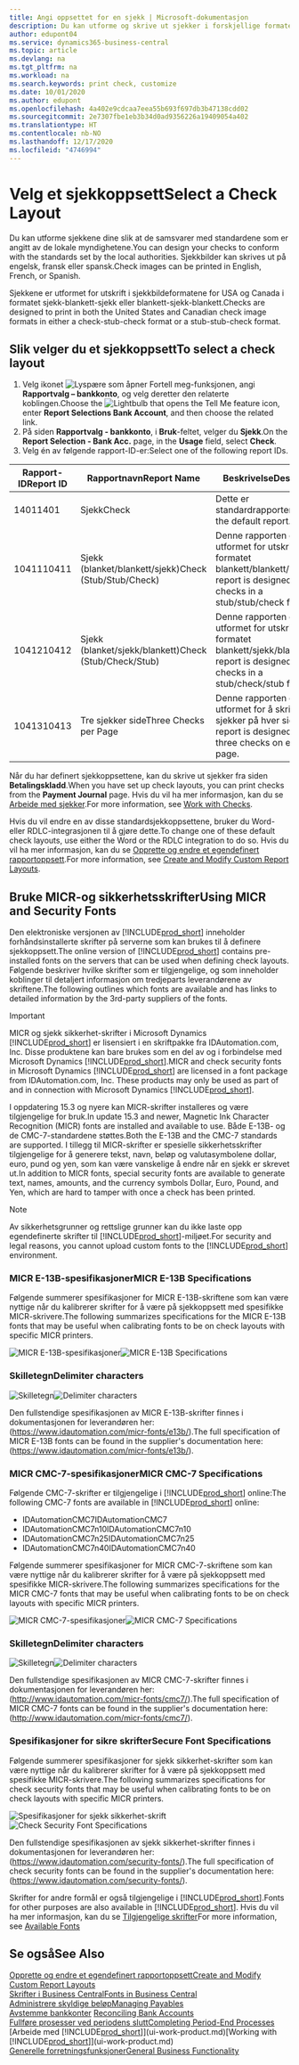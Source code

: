 ```yaml
---
title: Angi oppsettet for en sjekk | Microsoft-dokumentasjon
description: Du kan utforme og skrive ut sjekker i forskjellige formater for å følge standarder.
author: edupont04
ms.service: dynamics365-business-central
ms.topic: article
ms.devlang: na
ms.tgt_pltfrm: na
ms.workload: na
ms.search.keywords: print check, customize
ms.date: 10/01/2020
ms.author: edupont
ms.openlocfilehash: 4a402e9cdcaa7eea55b693f697db3b47138cdd02
ms.sourcegitcommit: 2e7307fbe1eb3b34d0ad9356226a19409054a402
ms.translationtype: HT
ms.contentlocale: nb-NO
ms.lasthandoff: 12/17/2020
ms.locfileid: "4746994"
---
```

# <a name="select-a-check-layout"></a><span data-ttu-id="14e5e-103">Velg et sjekkoppsett</span><span class="sxs-lookup"><span data-stu-id="14e5e-103">Select a Check Layout</span></span>
<span data-ttu-id="14e5e-104">Du kan utforme sjekkene dine slik at de samsvarer med standardene som er angitt av de lokale myndighetene.</span><span class="sxs-lookup"><span data-stu-id="14e5e-104">You can design your checks to conform with the standards set by the local authorities.</span></span> <span data-ttu-id="14e5e-105">Sjekkbilder kan skrives ut på engelsk, fransk eller spansk.</span><span class="sxs-lookup"><span data-stu-id="14e5e-105">Check images can be printed in English, French, or Spanish.</span></span>

<span data-ttu-id="14e5e-106">Sjekkene er utformet for utskrift i sjekkbildeformatene for USA og Canada i formatet sjekk-blankett-sjekk eller blankett-sjekk-blankett.</span><span class="sxs-lookup"><span data-stu-id="14e5e-106">Checks are designed to print in both the United States and Canadian check image formats in either a check-stub-check format or a stub-stub-check format.</span></span>

## <a name="to-select-a-check-layout"></a><span data-ttu-id="14e5e-107">Slik velger du et sjekkoppsett</span><span class="sxs-lookup"><span data-stu-id="14e5e-107">To select a check layout</span></span>
1. <span data-ttu-id="14e5e-108">Velg ikonet ![Lyspære som åpner Fortell meg-funksjonen](media/ui-search/search_small.png "Fortell hva du vil gjøre"), angi **Rapportvalg – bankkonto**, og velg deretter den relaterte koblingen.</span><span class="sxs-lookup"><span data-stu-id="14e5e-108">Choose the ![Lightbulb that opens the Tell Me feature](media/ui-search/search_small.png "Tell me what you want to do") icon, enter **Report Selections Bank Account**, and then choose the related link.</span></span>
2. <span data-ttu-id="14e5e-109">På siden **Rapportvalg - bankkonto**, i **Bruk**-feltet, velger du **Sjekk**.</span><span class="sxs-lookup"><span data-stu-id="14e5e-109">On the **Report Selection - Bank Acc.** page, in the **Usage** field, select **Check**.</span></span>
3. <span data-ttu-id="14e5e-110">Velg én av følgende rapport-ID-er:</span><span class="sxs-lookup"><span data-stu-id="14e5e-110">Select one of the following report IDs.</span></span>

| <span data-ttu-id="14e5e-111">Rapport-ID</span><span class="sxs-lookup"><span data-stu-id="14e5e-111">Report ID</span></span> | <span data-ttu-id="14e5e-112">Rapportnavn</span><span class="sxs-lookup"><span data-stu-id="14e5e-112">Report Name</span></span> | <span data-ttu-id="14e5e-113">Beskrivelse</span><span class="sxs-lookup"><span data-stu-id="14e5e-113">Description</span></span> |
| --- | --- | --- |
| <span data-ttu-id="14e5e-114">1401</span><span class="sxs-lookup"><span data-stu-id="14e5e-114">1401</span></span> |<span data-ttu-id="14e5e-115">Sjekk</span><span class="sxs-lookup"><span data-stu-id="14e5e-115">Check</span></span> |<span data-ttu-id="14e5e-116">Dette er standardrapporten.</span><span class="sxs-lookup"><span data-stu-id="14e5e-116">This is the default report.</span></span> |
| <span data-ttu-id="14e5e-117">10411</span><span class="sxs-lookup"><span data-stu-id="14e5e-117">10411</span></span> |<span data-ttu-id="14e5e-118">Sjekk (blanket/blankett/sjekk)</span><span class="sxs-lookup"><span data-stu-id="14e5e-118">Check (Stub/Stub/Check)</span></span> |<span data-ttu-id="14e5e-119">Denne rapporten er utformet for utskrift i formatet blankett/blankett/sjekk.</span><span class="sxs-lookup"><span data-stu-id="14e5e-119">This report is designed to print checks in a stub/stub/check format.</span></span> |
| <span data-ttu-id="14e5e-120">10412</span><span class="sxs-lookup"><span data-stu-id="14e5e-120">10412</span></span> |<span data-ttu-id="14e5e-121">Sjekk (blanket/sjekk/blankett)</span><span class="sxs-lookup"><span data-stu-id="14e5e-121">Check (Stub/Check/Stub)</span></span> |<span data-ttu-id="14e5e-122">Denne rapporten er utformet for utskrift i formatet blankett/sjekk/blankett.</span><span class="sxs-lookup"><span data-stu-id="14e5e-122">This report is designed to print checks in a stub/check/stub format.</span></span> |
| <span data-ttu-id="14e5e-123">10413</span><span class="sxs-lookup"><span data-stu-id="14e5e-123">10413</span></span> |<span data-ttu-id="14e5e-124">Tre sjekker side</span><span class="sxs-lookup"><span data-stu-id="14e5e-124">Three Checks per Page</span></span> |<span data-ttu-id="14e5e-125">Denne rapporten er utformet for å skrive ut tre sjekker på hver side.</span><span class="sxs-lookup"><span data-stu-id="14e5e-125">This report is designed to print three checks on each page.</span></span> |

<span data-ttu-id="14e5e-126">Når du har definert sjekkoppsettene, kan du skrive ut sjekker fra siden **Betalingskladd**.</span><span class="sxs-lookup"><span data-stu-id="14e5e-126">When you have set up check layouts, you can print checks from the **Payment Journal** page.</span></span> <span data-ttu-id="14e5e-127">Hvis du vil ha mer informasjon, kan du se [Arbeide med sjekker](payables-how-work-checks.md).</span><span class="sxs-lookup"><span data-stu-id="14e5e-127">For more information, see [Work with Checks](payables-how-work-checks.md).</span></span>

<span data-ttu-id="14e5e-128">Hvis du vil endre en av disse standardsjekkoppsettene, bruker du Word- eller RDLC-integrasjonen til å gjøre dette.</span><span class="sxs-lookup"><span data-stu-id="14e5e-128">To change one of these default check layouts, use either the Word or the RDLC integration to do so.</span></span> <span data-ttu-id="14e5e-129">Hvis du vil ha mer informasjon, kan du se [Opprette og endre et egendefinert rapportoppsett](ui-how-create-custom-report-layout.md).</span><span class="sxs-lookup"><span data-stu-id="14e5e-129">For more information, see [Create and Modify Custom Report Layouts](ui-how-create-custom-report-layout.md).</span></span>

## <a name="using-micr-and-security-fonts"></a><span data-ttu-id="14e5e-130">Bruke MICR-og sikkerhetsskrifter</span><span class="sxs-lookup"><span data-stu-id="14e5e-130">Using MICR and Security Fonts</span></span>
<span data-ttu-id="14e5e-131">Den elektroniske versjonen av [!INCLUDE[prod_short](includes/prod_short.md)] inneholder forhåndsinstallerte skrifter på serverne som kan brukes til å definere sjekkoppsett.</span><span class="sxs-lookup"><span data-stu-id="14e5e-131">The online version of [!INCLUDE[prod_short](includes/prod_short.md)] contains pre-installed fonts on the servers that can be used when defining check layouts.</span></span> <span data-ttu-id="14e5e-132">Følgende beskriver hvilke skrifter som er tilgjengelige, og som inneholder koblinger til detaljert informasjon om tredjeparts leverandørene av skriftene.</span><span class="sxs-lookup"><span data-stu-id="14e5e-132">The following outlines which fonts are available and has links to detailed information by the 3rd-party suppliers of the fonts.</span></span>

> [!Important]
> <span data-ttu-id="14e5e-133">MICR og sjekk sikkerhet-skrifter i Microsoft Dynamics [!INCLUDE[prod_short](includes/prod_short.md)] er lisensiert i en skriftpakke fra IDAutomation.com, Inc. Disse produktene kan bare brukes som en del av og i forbindelse med Microsoft Dynamics [!INCLUDE[prod_short](includes/prod_short.md)].</span><span class="sxs-lookup"><span data-stu-id="14e5e-133">MICR and check security fonts in Microsoft Dynamics [!INCLUDE[prod_short](includes/prod_short.md)] are licensed in a font package from IDAutomation.com, Inc. These products may only be used as part of and in connection with Microsoft Dynamics [!INCLUDE[prod_short](includes/prod_short.md)].</span></span>

<span data-ttu-id="14e5e-134">I oppdatering 15.3 og nyere kan MICR-skrifter installeres og være tilgjengelige for bruk.</span><span class="sxs-lookup"><span data-stu-id="14e5e-134">In update 15.3 and newer, Magnetic Ink Character Recognition (MICR) fonts are installed and available to use.</span></span> <span data-ttu-id="14e5e-135">Både E-13B- og de CMC-7-standardene støttes.</span><span class="sxs-lookup"><span data-stu-id="14e5e-135">Both the E-13B and the CMC-7 standards are supported.</span></span> <span data-ttu-id="14e5e-136">I tillegg til MICR-skrifter er spesielle sikkerhetsskrifter tilgjengelige for å generere tekst, navn, beløp og valutasymbolene dollar, euro, pund og yen, som kan være vanskelige å endre når en sjekk er skrevet ut.</span><span class="sxs-lookup"><span data-stu-id="14e5e-136">In addition to MICR fonts, special security fonts are available to generate text, names, amounts, and the currency symbols Dollar, Euro, Pound, and Yen, which are hard to tamper with once a check has been printed.</span></span>

> [!NOTE]
> <span data-ttu-id="14e5e-137">Av sikkerhetsgrunner og rettslige grunner kan du ikke laste opp egendefinerte skrifter til [!INCLUDE[prod_short](includes/prod_short.md)]-miljøet.</span><span class="sxs-lookup"><span data-stu-id="14e5e-137">For security and legal reasons, you cannot upload custom fonts to the [!INCLUDE[prod_short](includes/prod_short.md)] environment.</span></span>

### <a name="micr-e-13b-specifications"></a><span data-ttu-id="14e5e-138">MICR E-13B-spesifikasjoner</span><span class="sxs-lookup"><span data-stu-id="14e5e-138">MICR E-13B Specifications</span></span>
<span data-ttu-id="14e5e-139">Følgende summerer spesifikasjoner for MICR E-13B-skriftene som kan være nyttige når du kalibrerer skrifter for å være på sjekkoppsett med spesifikke MICR-skrivere.</span><span class="sxs-lookup"><span data-stu-id="14e5e-139">The following summarizes specifications for the MICR E-13B fonts that may be useful when calibrating fonts to be on check layouts with specific MICR printers.</span></span>

<span data-ttu-id="14e5e-140">![MICR E-13B-spesifikasjoner](media/font_MICR_E-13B_Specifications.png "MICR E-13B-spesifikasjoner")</span><span class="sxs-lookup"><span data-stu-id="14e5e-140">![MICR E-13B Specifications](media/font_MICR_E-13B_Specifications.png "MICR E-13B Specifications")</span></span>

### <a name="delimiter-characters"></a><span data-ttu-id="14e5e-141">Skilletegn</span><span class="sxs-lookup"><span data-stu-id="14e5e-141">Delimiter characters</span></span>
<span data-ttu-id="14e5e-142">![Skilletegn](media/font-micr-letters.png "Skilletegn")</span><span class="sxs-lookup"><span data-stu-id="14e5e-142">![Delimiter characters](media/font-micr-letters.png "Delimiter characters")</span></span>

<span data-ttu-id="14e5e-143">Den fullstendige spesifikasjonen av MICR E-13B-skrifter finnes i dokumentasjonen for leverandøren her: (https://www.idautomation.com/micr-fonts/e13b/).</span><span class="sxs-lookup"><span data-stu-id="14e5e-143">The full specification of MICR E-13B fonts can be found in the supplier's documentation here: (https://www.idautomation.com/micr-fonts/e13b/).</span></span>

### <a name="micr-cmc-7-specifications"></a><span data-ttu-id="14e5e-144">MICR CMC-7-spesifikasjoner</span><span class="sxs-lookup"><span data-stu-id="14e5e-144">MICR CMC-7 Specifications</span></span>
<span data-ttu-id="14e5e-145">Følgende CMC-7-skrifter er tilgjengelige i [!INCLUDE[prod_short](includes/prod_short.md)] online:</span><span class="sxs-lookup"><span data-stu-id="14e5e-145">The following CMC-7 fonts are available in [!INCLUDE[prod_short](includes/prod_short.md)] online:</span></span>

- <span data-ttu-id="14e5e-146">IDAutomationCMC7</span><span class="sxs-lookup"><span data-stu-id="14e5e-146">IDAutomationCMC7</span></span>
- <span data-ttu-id="14e5e-147">IDAutomationCMC7n10</span><span class="sxs-lookup"><span data-stu-id="14e5e-147">IDAutomationCMC7n10</span></span>
- <span data-ttu-id="14e5e-148">IDAutomationCMC7n25</span><span class="sxs-lookup"><span data-stu-id="14e5e-148">IDAutomationCMC7n25</span></span>
-   <span data-ttu-id="14e5e-149">IDAutomationCMC7n40</span><span class="sxs-lookup"><span data-stu-id="14e5e-149">IDAutomationCMC7n40</span></span>

<span data-ttu-id="14e5e-150">Følgende summerer spesifikasjoner for MICR CMC-7-skriftene som kan være nyttige når du kalibrerer skrifter for å være på sjekkoppsett med spesifikke MICR-skrivere.</span><span class="sxs-lookup"><span data-stu-id="14e5e-150">The following summarizes specifications for the MICR CMC-7 fonts that may be useful when calibrating fonts to be on check layouts with specific MICR printers.</span></span>

<span data-ttu-id="14e5e-151">![MICR CMC-7-spesifikasjoner](media/font_MICR_CMC-7_Specifications.png "MICR CMC-7-spesifikasjoner")</span><span class="sxs-lookup"><span data-stu-id="14e5e-151">![MICR CMC-7 Specifications](media/font_MICR_CMC-7_Specifications.png "MICR CMC-7 Specifications")</span></span>

### <a name="delimiter-characters"></a><span data-ttu-id="14e5e-152">Skilletegn</span><span class="sxs-lookup"><span data-stu-id="14e5e-152">Delimiter characters</span></span>
<span data-ttu-id="14e5e-153">![Skilletegn](media/font-cmc7-letters.png "Skilletegn")</span><span class="sxs-lookup"><span data-stu-id="14e5e-153">![Delimiter characters](media/font-cmc7-letters.png "Delimiter characters")</span></span>

<span data-ttu-id="14e5e-154">Den fullstendige spesifikasjonen av MICR CMC-7-skrifter finnes i dokumentasjonen for leverandøren her: (http://www.idautomation.com/micr-fonts/cmc7/).</span><span class="sxs-lookup"><span data-stu-id="14e5e-154">The full specification of MICR CMC-7 fonts can be found in the supplier's documentation here: (http://www.idautomation.com/micr-fonts/cmc7/).</span></span>

### <a name="secure-font-specifications"></a><span data-ttu-id="14e5e-155">Spesifikasjoner for sikre skrifter</span><span class="sxs-lookup"><span data-stu-id="14e5e-155">Secure Font Specifications</span></span>
<span data-ttu-id="14e5e-156">Følgende summerer spesifikasjoner for sjekk sikkerhet-skrifter som kan være nyttige når du kalibrerer skrifter for å være på sjekkoppsett med spesifikke MICR-skrivere.</span><span class="sxs-lookup"><span data-stu-id="14e5e-156">The following summarizes specifications for check security fonts that may be useful when calibrating fonts to be on check layouts with specific MICR printers.</span></span>

<span data-ttu-id="14e5e-157">![Spesifikasjoner for sjekk sikkerhet-skrift](media/font_check-security-font_Specifications.png "Spesifikasjoner for sjekk sikkerhet-skrift")</span><span class="sxs-lookup"><span data-stu-id="14e5e-157">![Check Security Font Specifications](media/font_check-security-font_Specifications.png "Check Security Font Specifications")</span></span>

<span data-ttu-id="14e5e-158">Den fullstendige spesifikasjonen av sjekk sikkerhet-skrifter finnes i dokumentasjonen for leverandøren her: (https://www.idautomation.com/security-fonts/).</span><span class="sxs-lookup"><span data-stu-id="14e5e-158">The full specification of check security fonts can be found in the supplier's documentation here: (https://www.idautomation.com/security-fonts/).</span></span>

<span data-ttu-id="14e5e-159">Skrifter for andre formål er også tilgjengelige i [!INCLUDE[prod_short](includes/prod_short.md)].</span><span class="sxs-lookup"><span data-stu-id="14e5e-159">Fonts for other purposes are also available in [!INCLUDE[prod_short](includes/prod_short.md)].</span></span> <span data-ttu-id="14e5e-160">Hvis du vil ha mer informasjon, kan du se [Tilgjengelige skrifter](ui-fonts.md)</span><span class="sxs-lookup"><span data-stu-id="14e5e-160">For more information, see [Available Fonts](ui-fonts.md)</span></span>

## <a name="see-also"></a><span data-ttu-id="14e5e-161">Se også</span><span class="sxs-lookup"><span data-stu-id="14e5e-161">See Also</span></span>
[<span data-ttu-id="14e5e-162">Opprette og endre et egendefinert rapportoppsett</span><span class="sxs-lookup"><span data-stu-id="14e5e-162">Create and Modify Custom Report Layouts</span></span>](ui-how-create-custom-report-layout.md)  
[<span data-ttu-id="14e5e-163">Skrifter i Business Central</span><span class="sxs-lookup"><span data-stu-id="14e5e-163">Fonts in Business Central</span></span>](ui-fonts.md)  
[<span data-ttu-id="14e5e-164">Administrere skyldige beløp</span><span class="sxs-lookup"><span data-stu-id="14e5e-164">Managing Payables</span></span>](payables-manage-payables.md)  
<span data-ttu-id="14e5e-165">[Avstemme bankkonter](bank-manage-bank-accounts.md) </span><span class="sxs-lookup"><span data-stu-id="14e5e-165">[Reconciling Bank Accounts](bank-manage-bank-accounts.md) </span></span>  
[<span data-ttu-id="14e5e-166">Fullføre prosesser ved periodens slutt</span><span class="sxs-lookup"><span data-stu-id="14e5e-166">Completing Period-End Processes</span></span>](year-how-complete-period-end-processes.md)  
<span data-ttu-id="14e5e-167">[Arbeide med [!INCLUDE[prod_short](includes/prod_short.md)]](ui-work-product.md)</span><span class="sxs-lookup"><span data-stu-id="14e5e-167">[Working with [!INCLUDE[prod_short](includes/prod_short.md)]](ui-work-product.md)</span></span>  
[<span data-ttu-id="14e5e-168">Generelle forretningsfunksjoner</span><span class="sxs-lookup"><span data-stu-id="14e5e-168">General Business Functionality</span></span>](ui-across-business-areas.md)
